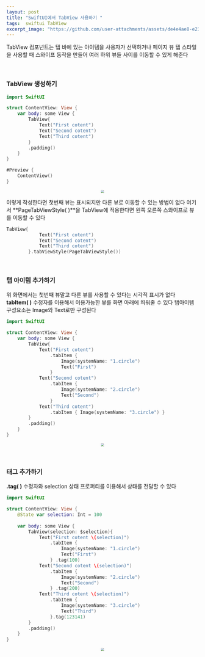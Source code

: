 ```yaml
---
layout: post
title: "SwiftUI에서 TabView 사용하기 "
tags:  swiftui TabView
excerpt_image: "https://github.com/user-attachments/assets/de4e4ae8-e239-4849-a211-7a69fdeb8a15"
---
```


TabView 컴포넌트는 탭 바에 있는 아이템을 사용자가 선택하거나 페이지 뷰 탭 스타일을 사용할 때 스와이프 동작을 만들어 여러 하위 뷰들 사이를 이동할 수 있게 해준다

&nbsp;

### TabView 생성하기

``` swift
import SwiftUI

struct ContentView: View {
    var body: some View {
        TabView{
            Text("First cotent")
            Text("Second cotent")
            Text("Third cotent")
        }
        .padding()
    }
}

#Preview {
    ContentView()
}
```

<center>
<img src="https://github.com/user-attachments/assets/75ecb38c-246a-46a9-8314-5ec6783809d6" style="zoom:50%;">
</center>

이렇게 작성한다면 첫번째 뷰는 표시되지만 다른 뷰로 이동할 수 있는 방법이 없다 여기서 **PageTabViewStyle( )**을 TabView에 적용한다면 왼쪽 오른쪽 스와이프로 뷰를 이동할 수 있다

``` swift
TabView{
            Text("First cotent")
            Text("Second cotent")
            Text("Third cotent")
        }.tabViewStyle(PageTabViewStyle())
```

&nbsp;

### 탭 아이템 추가하기

위 화면에서는 첫번째 뷰말고 다른 뷰를 사용할 수 있다는 시각적 표시가 없다 **tabItem( )** 수정자를 이용해서 이용가능한 뷰를 화면 아래에 띄워줄 수 있다 탭아이템 구성요소는 Image와 Text로만 구성된다

``` swift
import SwiftUI

struct ContentView: View {
    var body: some View {
        TabView{
            Text("First cotent")
                .tabItem {
                    Image(systemName: "1.circle")
                    Text("First")
                }
            Text("Second cotent")
                .tabItem {
                    Image(systemName: "2.circle")
                    Text("Second")
                }
            Text("Third cotent")
                .tabItem { Image(systemName: "3.circle") }
        }
        .padding()
    }
}
```

<center>
<img src="https://github.com/user-attachments/assets/2a633229-cdcb-4dcc-9b50-e9c7d54dcdd5" style="zoom:50%;">
</center>

&nbsp;

### 태그 추가하기

**.tag( )** 수정자와 selection 상태 프로퍼티를 이용해서 상태를 전달할 수 있다

``` swift
import SwiftUI

struct ContentView: View {
    @State var selection: Int = 100
    
    var body: some View {
        TabView(selection: $selection){
            Text("First cotent \(selection)")
                .tabItem {
                    Image(systemName: "1.circle")
                    Text("First")
                } .tag(100)
            Text("Second cotent \(selection)")
                .tabItem {
                    Image(systemName: "2.circle")
                    Text("Second")
                } .tag(200)
            Text("Third cotent \(selection)")
                .tabItem {
                    Image(systemName: "3.circle")
                    Text("Third")
                }.tag(123141)
        }
        .padding()
    }
}
```

<center>
<img src="https://github.com/user-attachments/assets/de4e4ae8-e239-4849-a211-7a69fdeb8a15" style="zoom:50%;">
</center>
